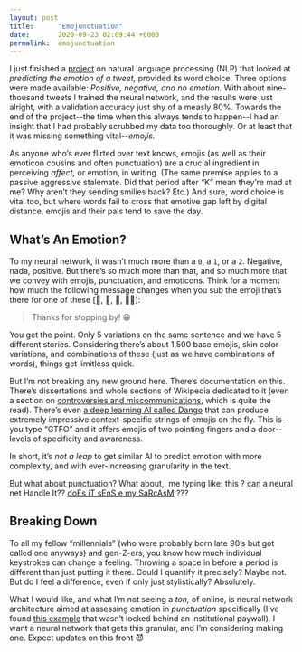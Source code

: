 ```yaml
---
layout: post
title:      "Emojunctuation"
date:       2020-09-23 02:09:44 +0000
permalink:  emojunctuation
---
```



I just finished a [project](https://github.com/stevenzych/tweet-sentiment) on natural language processing (NLP) that looked at *predicting the emotion of a tweet,* provided its word choice. Three options were made available: *Positive, negative, and no emotion.* With about nine-thousand tweets I trained the neural network, and the results were just alright, with a validation accuracy just shy of a measly 80%. Towards the end of the project--the time when this always tends to happen--I had an insight that I had probably scrubbed my data too thoroughly. Or at least that it was missing something vital--*emojis.*

As anyone who’s ever flirted over text knows, emojis (as well as their emoticon cousins and often punctuation) are a crucial ingredient in perceiving *affect,* or emotion, in writing. (The same premise applies to a passive aggressive stalemate. Did that period after “K” mean they’re mad at me? Why aren’t they sending smilies back? Etc.) And sure, word choice is vital too, but where words fail to cross that emotive gap left by digital distance, emojis and their pals tend to save the day.

## What’s An Emotion?

To my neural network, it wasn’t much more than a `0`, a `1`, or a `2`. Negative, nada, positive. But there’s so much more than that, and so much more that we convey with emojis, punctuation, and emoticons. Think for a moment how much the following message changes when you sub the emoji that’s there for one of these [👼, 🥵, 🥺, 🖕🏻]:

> Thanks for stopping by! 😀

You get the point. Only 5 variations on the same sentence and we have 5 different stories. Considering there’s about 1,500 base emojis, skin color variations, and combinations of these (just as we have combinations of words), things get limitless quick.

But I’m not breaking any new ground here. There’s documentation on this. There’s dissertations and whole sections of Wikipedia dedicated to it (even a section on [controversies and miscommunications](https://en.wikipedia.org/wiki/Emoji#Emoji_communication_problems), which is quite the read). There’s even [a deep learning AI called Dango](https://getdango.com/emoji-and-deep-learning/) that can produce extremely impressive context-specific strings of emojis on the fly. This is--you type “GTFO” and it offers emojis of two pointing fingers and a door--levels of specificity and awareness.

In short, it’s *not a leap* to get similar AI to predict emotion with more complexity, and with ever-increasing granularity in the text.

But what about punctuation? What about,, me typing like: this ? can a neural net Handle It?? [doEs iT sEnS e my SaRcAsM](https://knowyourmeme.com/memes/mocking-spongebob) ???

## Breaking Down

To all my fellow “millennials” (who were probably born late 90’s but got called one anyways) and gen-Z-ers, you know how much individual keystrokes can change a feeling. Throwing a space in before a period is different than just putting it there. Could I quantify it precisely? Maybe not. But do I feel a difference, even if only just stylistically? Absolutely.

What I would like, and what I’m not seeing a *ton,* of online, is neural network architecture aimed at assessing emotion in *punctuation* specifically (I’ve found [this example](https://www.aclweb.org/anthology/Y14-1047.pdf) that wasn’t locked behind an institutional paywall). I want a neural network that gets this granular, and I’m considering making one. Expect updates on this front 😈

